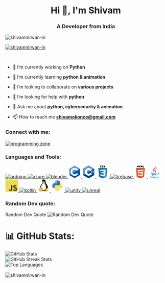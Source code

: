 <h1 align="center">Hi 👋, I'm Shivam</h1>
<h3 align="center">A Developer from India</h3>

<p align="left"> <img src="https://komarev.com/ghpvc/?username=shivamnirwan-in&label=Profile%20views&color=0e75b6&style=flat" alt="shivamnirwan-in" /> </p>

<p align="left"> <a href="https://github.com/ryo-ma/github-profile-trophy"><img src="https://github-profile-trophy.vercel.app/?username=shivamnirwan-in" alt="shivamnirwan-in" /></a> </p>

<p align="left"> <a href="https://twitter.com/" target="blank"><img src="https://img.shields.io/twitter/follow/?logo=twitter&style=for-the-badge" alt="" /></a> </p>

- 🔭 I’m currently working on **Python**

- 🌱 I’m currently learning **python & animation**

- 👯 I’m looking to collaborate on **various projects**

- 🤝 I’m looking for help with **python**

- 💬 Ask me about **python, cybersecurity & animation**

- 📫 How to reach me **shivamokonce@gmail.com**

<h3 align="left">Connect with me:</h3>
<p align="left">
<a href="https://youtube.com/@programmingzone-hs2oj?si=2gLuZYRE1zm1Id_y" target="blank"><img align="center" src="https://raw.githubusercontent.com/rahuldkjain/github-profile-readme-generator/master/src/images/icons/Social/youtube.svg" alt="programming zone" height="30" width="40" /></a>
</p>

<h3 align="left">Languages and Tools:</h3>
<p align="left"> <a href="https://www.arduino.cc/" target="_blank" rel="noreferrer"> <img src="https://cdn.worldvectorlogo.com/logos/arduino-1.svg" alt="arduino" width="40" height="40"/> </a> <a href="https://azure.microsoft.com/en-in/" target="_blank" rel="noreferrer"> <img src="https://www.vectorlogo.zone/logos/microsoft_azure/microsoft_azure-icon.svg" alt="azure" width="40" height="40"/> </a> <a href="https://www.blender.org/" target="_blank" rel="noreferrer"> <img src="https://download.blender.org/branding/community/blender_community_badge_white.svg" alt="blender" width="40" height="40"/> </a> <a href="https://www.cprogramming.com/" target="_blank" rel="noreferrer"> <img src="https://raw.githubusercontent.com/devicons/devicon/master/icons/c/c-original.svg" alt="c" width="40" height="40"/> </a> <a href="https://www.w3schools.com/cpp/" target="_blank" rel="noreferrer"> <img src="https://raw.githubusercontent.com/devicons/devicon/master/icons/cplusplus/cplusplus-original.svg" alt="cplusplus" width="40" height="40"/> </a> <a href="https://www.w3schools.com/css/" target="_blank" rel="noreferrer"> <img src="https://raw.githubusercontent.com/devicons/devicon/master/icons/css3/css3-original-wordmark.svg" alt="css3" width="40" height="40"/> </a> <a href="https://firebase.google.com/" target="_blank" rel="noreferrer"> <img src="https://www.vectorlogo.zone/logos/firebase/firebase-icon.svg" alt="firebase" width="40" height="40"/> </a> <a href="https://www.w3.org/html/" target="_blank" rel="noreferrer"> <img src="https://raw.githubusercontent.com/devicons/devicon/master/icons/html5/html5-original-wordmark.svg" alt="html5" width="40" height="40"/> </a> <a href="https://www.java.com" target="_blank" rel="noreferrer"> <img src="https://raw.githubusercontent.com/devicons/devicon/master/icons/java/java-original.svg" alt="java" width="40" height="40"/> </a> <a href="https://developer.mozilla.org/en-US/docs/Web/JavaScript" target="_blank" rel="noreferrer"> <img src="https://raw.githubusercontent.com/devicons/devicon/master/icons/javascript/javascript-original.svg" alt="javascript" width="40" height="40"/> </a> <a href="https://kotlinlang.org" target="_blank" rel="noreferrer"> <img src="https://www.vectorlogo.zone/logos/kotlinlang/kotlinlang-icon.svg" alt="kotlin" width="40" height="40"/> </a> <a href="https://www.linux.org/" target="_blank" rel="noreferrer"> <img src="https://raw.githubusercontent.com/devicons/devicon/master/icons/linux/linux-original.svg" alt="linux" width="40" height="40"/> </a> <a href="https://www.python.org" target="_blank" rel="noreferrer"> <img src="https://raw.githubusercontent.com/devicons/devicon/master/icons/python/python-original.svg" alt="python" width="40" height="40"/> </a> <a href="https://unity.com/" target="_blank" rel="noreferrer"> <img src="https://www.vectorlogo.zone/logos/unity3d/unity3d-icon.svg" alt="unity" width="40" height="40"/> </a> <a href="https://unrealengine.com/" target="_blank" rel="noreferrer"> <img src="https://raw.githubusercontent.com/kenangundogan/fontisto/036b7eca71aab1bef8e6a0518f7329f13ed62f6b/icons/svg/brand/unreal-engine.svg" alt="unreal" width="40" height="40"/> </a> </p>

<h3 align="left">Random Dev quote:</h3>
<p>Random Dev Quote <img src="https://quotes-github-readme.vercel.app/api?type=horizontal&theme=tokyonight" alt="Random Dev Quote"></p>

<h1>📊 GitHub Stats:</h1>
<p>
  <img src="https://github-readme-stats.vercel.app/api?username=shivamnirwan-in&theme=one_dark_pro&hide_border=false&include_all_commits=false&count_private=false" alt="GitHub Stats"><br/>
  <img src="https://github-readme-streak-stats.herokuapp.com/?user=shivamnirwan-in&theme=one_dark_pro&hide_border=false" alt="GitHub Streak Stats"><br/>
  <img src="https://github-readme-stats.vercel.app/api/top-langs/?username=shivamnirwan-in&theme=one_dark_pro&hide_border=false&include_all_commits=false&count_private=false&layout=compact" alt="Top Languages">
</p>


<p><img align="center" src="https://github-readme-streak-stats.herokuapp.com/?user=shivamnirwan-in&" alt="shivamnirwan-in" /></p>

